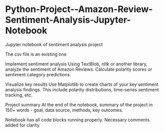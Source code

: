 # Python-Project--Amazon-Review-Sentiment-Analysis-Jupyter-Notebook
Jupyter notebook of sentiment analysis project

The csv file is an existing one 

Implement sentiment analysis
Using TextBlob, nltk or another library, analyze the sentiment of Amazon Reviews. Calculate polarity scores or sentiment category predictions.

Visualize key results
Use Matplotlib to create charts of your key sentiment analysis findings. This include polarity distributions, time-series sentiment tracking, etc.

Project summary
At the end of the notebook, summary of the project in 150+ words - goal, data source, methods, key outcomes.

Notebook has all code blocks running properly. Necessary comments added for clarity.
